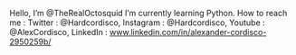 Hello, I’m @TheRealOctosquid
I’m currently learning Python. 
How to reach me :
Twitter : @Hardcordisco, Instagram  : @Hardcordisco, Youtube : @AlexCordisco, LinkedIn : www.linkedin.com/in/alexander-cordisco-2950259b/

<!---
TheRealOctosquid/TheRealOctosquid is a ✨ special ✨ repository because its `README.md` (this file) appears on your GitHub profile.
You can click the Preview link to take a look at your changes.
--->
